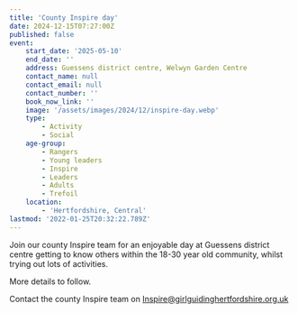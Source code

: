 ```yaml
---
title: 'County Inspire day'
date: 2024-12-15T07:27:00Z
published: false
event:
    start_date: '2025-05-10'
    end_date: ''
    address: Guessens district centre, Welwyn Garden Centre
    contact_name: null
    contact_email: null
    contact_number: ''
    book_now_link: ''
    image: '/assets/images/2024/12/inspire-day.webp'
    type:
        - Activity
        - Social
    age-group:
        - Rangers
        - Young leaders
        - Inspire
        - Leaders
        - Adults
        - Trefoil
    location:
        - 'Hertfordshire, Central'
lastmod: '2022-01-25T20:32:22.789Z'
---
```

Join our county Inspire team for an enjoyable day at Guessens district centre getting to know others within the 18-30 year old community, whilst trying out lots of activities.

More details to follow.

Contact the county Inspire team on <Inspire@girlguidinghertfordshire.org.uk>
